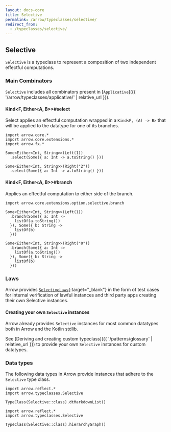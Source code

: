 ```yaml
---
layout: docs-core
title: Selective
permalink: /arrow/typeclasses/selective/
redirect_from:
  - /typeclasses/selective/
---
```


## Selective




`Selective` is a typeclass to represent a composition of two independent effectful computations.

### Main Combinators

`Selective` includes all combinators present in [`Applicative`]({{ '/arrow/typeclasses/applicative/' | relative_url }}).

#### Kind<F, Either<A, B>>#select

Select applies an effectful computation wrapped in a `Kind<F, (A) -> B>` that will be applied to the datatype for one of its branches.

```kotlin:ank
import arrow.core.*
import arrow.core.extensions.*
import arrow.fx.*

Some<Either<Int, String>>(Left(1))
  .select(Some({ a: Int -> a.toString() }))
```

```kotlin:ank
Some<Either<Int, String>>(Right("2"))
  .select(Some({ a: Int -> a.toString() }))
```

#### Kind<F, Either<A, B>>#branch

Applies an effectful computation to either side of the branch.

```kotlin:ank
import arrow.core.extensions.option.selective.branch

Some<Either<Int, String>>(Left(1))
  .branch(Some({ a: Int ->
    listOf(a.toString())
  }), Some({ b: String ->
    listOf(b)
  }))
```

```kotlin:ank
Some<Either<Int, String>>(Right("0"))
  .branch(Some({ a: Int ->
    listOf(a.toString())
  }), Some({ b: String ->
    listOf(b)
  }))
```

### Laws

Arrow provides [`SelectiveLaws`][selective_law_source]{:target="_blank"} in the form of test cases for internal verification of lawful instances and third party apps creating their own Selective instances.

#### Creating your own `Selective` instances

Arrow already provides `Selective` instances for most common datatypes both in Arrow and the Kotlin stdlib.

See [Deriving and creating custom typeclass]({{ '/patterns/glossary' | relative_url }}) to provide your own `Selective` instances for custom datatypes.

### Data types

The following data types in Arrow provide instances that adhere to the `Selective` type class.

```kotlin:ank:replace
import arrow.reflect.*
import arrow.typeclasses.Selective

TypeClass(Selective::class).dtMarkdownList()
```

<canvas id="hierarchy-diagram" style="margin-top:120px"></canvas>

<script>
  drawNomNomlDiagram('hierarchy-diagram', 'selective.nomnol')
</script>

```kotlin:ank:outFile(selective.nomnol)
import arrow.reflect.*
import arrow.typeclasses.Selective

TypeClass(Selective::class).hierarchyGraph()
```

[selective_law_source]: https://github.com/arrow-kt/arrow/blob/master/modules/core/arrow-test/src/main/kotlin/arrow/test/laws/SelectiveLaws.kt
